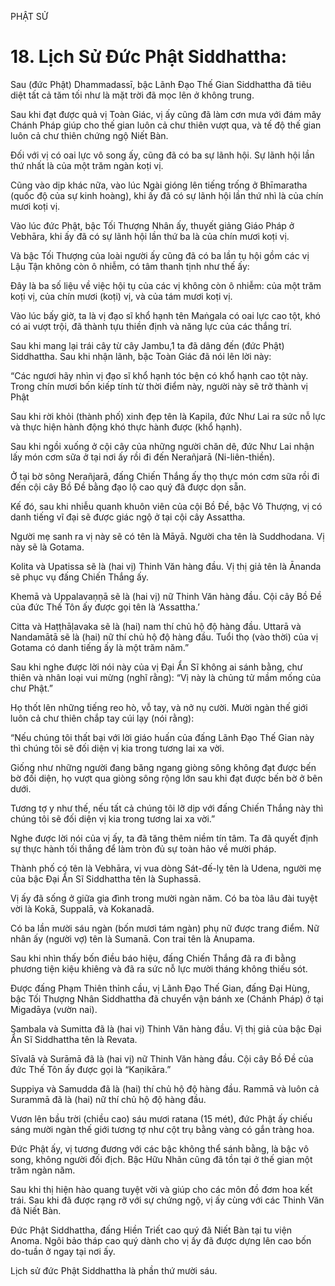 PHẬT SỬ

# 18. Lịch Sử Đức Phật Siddhattha:

Sau (đức Phật) Dhammadassī, bậc Lãnh Đạo Thế Gian Siddhattha đã tiêu diệt tất cả tăm tối như là mặt trời đã mọc lên ở không trung.

Sau khi đạt được quả vị Toàn Giác, vị ấy cũng đã làm cơn mưa với đám mây Chánh Pháp giúp cho thế gian luôn cả chư thiên vượt qua, và tế độ thế gian luôn cả chư thiên chứng ngộ Niết Bàn.

Đối với vị có oai lực vô song ấy, cũng đã có ba sự lãnh hội. Sự lãnh hội lần thứ nhất là của một trăm ngàn koṭi vị.

Cũng vào dịp khác nữa, vào lúc Ngài gióng lên tiếng trống ở Bhīmaratha (quốc độ của sự kinh hoàng), khi ấy đã có sự lãnh hội lần thứ nhì là của chín mươi koṭi vị.

Vào lúc đức Phật, bậc Tối Thượng Nhân ấy, thuyết giảng Giáo Pháp ở Vebhāra, khi ấy đã có sự lãnh hội lần thứ ba là của chín mươi koṭi vị.

Và bậc Tối Thượng của loài người ấy cũng đã có ba lần tụ hội gồm các vị Lậu Tận không còn ô nhiễm, có tâm thanh tịnh như thế ấy:

Đây là ba số liệu về việc hội tụ của các vị không còn ô nhiễm: của một trăm koṭi vị, của chín mươi (koṭi) vị, và của tám mươi koṭi vị.

Vào lúc bấy giờ, ta là vị đạo sĩ khổ hạnh tên Maṅgala có oai lực cao tột, khó có ai vượt trội, đã thành tựu thiền định và năng lực của các thắng trí.

Sau khi mang lại trái cây từ cây Jambu,1 ta đã dâng đến (đức Phật) Siddhattha. Sau khi nhận lãnh, bậc Toàn Giác đã nói lên lời này:

“Các ngươi hãy nhìn vị đạo sĩ khổ hạnh tóc bện có khổ hạnh cao tột này. Trong chín mươi bốn kiếp tính từ thời điểm này, người này sẽ trở thành vị Phật

Sau khi rời khỏi (thành phố) xinh đẹp tên là Kapila, đức Như Lai ra sức nỗ lực và thực hiện hành động khó thực hành được (khổ hạnh).

Sau khi ngồi xuống ở cội cây của những người chăn dê, đức Như Lai nhận lấy món cơm sữa ở tại nơi ấy rồi đi đến Nerañjarā (Ni-liên-thiền).

Ở tại bờ sông Nerañjarā, đấng Chiến Thắng ấy thọ thực món cơm sữa rồi đi đến cội cây Bồ Đề bằng đạo lộ cao quý đã được dọn sẵn.

Kế đó, sau khi nhiễu quanh khuôn viên của cội Bồ Đề, bậc Vô Thượng, vị có danh tiếng vĩ đại sẽ được giác ngộ ở tại cội cây Assattha.

Người mẹ sanh ra vị này sẽ có tên là Māyā. Người cha tên là Suddhodana. Vị này sẽ là Gotama.

Kolita và Upatissa sẽ là (hai vị) Thinh Văn hàng đầu. Vị thị giả tên là Ānanda sẽ phục vụ đấng Chiến Thắng ấy.

Khemā và Uppalavaṇṇā sẽ là (hai vị) nữ Thinh Văn hàng đầu. Cội cây Bồ Đề của đức Thế Tôn ấy được gọi tên là ‘Assattha.’

Citta và Haṭṭhāḷavaka sẽ là (hai) nam thí chủ hộ độ hàng đầu. Uttarā và Nandamātā sẽ là (hai) nữ thí chủ hộ độ hàng đầu. Tuổi thọ (vào thời) của vị Gotama có danh tiếng ấy là một trăm năm.”

Sau khi nghe được lời nói này của vị Đại Ẩn Sĩ không ai sánh bằng, chư thiên và nhân loại vui mừng (nghĩ rằng): “Vị này là chủng tử mầm mống của chư Phật.”

Họ thốt lên những tiếng reo hò, vỗ tay, và nở nụ cười. Mười ngàn thế giới luôn cả chư thiên chắp tay cúi lạy (nói rằng):

“Nếu chúng tôi thất bại với lời giáo huấn của đấng Lãnh Đạo Thế Gian này thì chúng tôi sẽ đối diện vị kia trong tương lai xa vời.

Giống như những người đang băng ngang giòng sông không đạt được bến bờ đối diện, họ vượt qua giòng sông rộng lớn sau khi đạt được bến bờ ở bên dưới.

Tương tợ y như thế, nếu tất cả chúng tôi lỡ dịp với đấng Chiến Thắng này thì chúng tôi sẽ đối diện vị kia trong tương lai xa vời.”

Nghe được lời nói của vị ấy, ta đã tăng thêm niềm tín tâm. Ta đã quyết định sự thực hành tối thắng để làm tròn đủ sự toàn hảo về mười pháp.

Thành phố có tên là Vebhāra, vị vua dòng Sát-đế-lỵ tên là Udena, người mẹ của bậc Đại Ẩn Sĩ Siddhattha tên là Suphassā.

Vị ấy đã sống ở giữa gia đình trong mười ngàn năm. Có ba tòa lâu đài tuyệt vời là Kokā, Suppalā, và Kokanadā.

Có ba lần mười sáu ngàn (bốn mươi tám ngàn) phụ nữ được trang điểm. Nữ nhân ấy (người vợ) tên là Sumanā. Con trai tên là Anupama.

Sau khi nhìn thấy bốn điều báo hiệu, đấng Chiến Thắng đã ra đi bằng phương tiện kiệu khiêng và đã ra sức nỗ lực mười tháng không thiếu sót.

Được đấng Phạm Thiên thỉnh cầu, vị Lãnh Đạo Thế Gian, đấng Đại Hùng, bậc Tối Thượng Nhân Siddhattha đã chuyển vận bánh xe (Chánh Pháp) ở tại Migadāya (vườn nai).

Sambala và Sumitta đã là (hai vị) Thinh Văn hàng đầu. Vị thị giả của bậc Đại Ẩn Sĩ Siddhattha tên là Revata.

Sīvalā và Surāmā đã là (hai vị) nữ Thinh Văn hàng đầu. Cội cây Bồ Đề của đức Thế Tôn ấy được gọi là “Kaṇikāra.”

Suppiya và Samudda đã là (hai) thí chủ hộ độ hàng đầu. Rammā và luôn cả Surammā đã là (hai) nữ thí chủ hộ độ hàng đầu.

Vươn lên bầu trời (chiều cao) sáu mươi ratana (15 mét), đức Phật ấy chiếu sáng mười ngàn thế giới tương tợ như cột trụ bằng vàng có gắn tràng hoa.

Đức Phật ấy, vị tương đương với các bậc không thể sánh bằng, là bậc vô song, không người đối địch. Bậc Hữu Nhãn cũng đã tồn tại ở thế gian một trăm ngàn năm.

Sau khi thị hiện hào quang tuyệt vời và giúp cho các môn đồ đơm hoa kết trái. Sau khi đã được rạng rỡ với sự chứng ngộ, vị ấy cùng với các Thinh Văn đã Niết Bàn.

Đức Phật Siddhattha, đấng Hiền Triết cao quý đã Niết Bàn tại tu viện Anoma. Ngôi bảo tháp cao quý dành cho vị ấy đã được dựng lên cao bốn do-tuần ở ngay tại nơi ấy.

Lịch sử đức Phật Siddhattha là phần thứ mười sáu.
